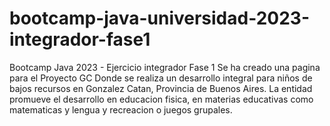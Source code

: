 # bootcamp-java-universidad-2023-integrador-fase1
Bootcamp Java 2023 - Ejercicio integrador Fase 1
Se ha creado una pagina para el Proyecto GC
Donde se realiza un desarrollo integral para niños de bajos recursos en Gonzalez Catan, Provincia de Buenos Aires.
La entidad promueve el desarrollo en educacion fisica, en materias educativas como matematicas y lengua y recreacion o juegos grupales.
